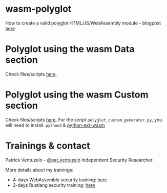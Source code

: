 # wasm-polyglot

How to create a valid polyglot HTML/JS/WebAssembly module​ - blogpost [here](https://webassembly-security.com/polyglot-webassembly-module-html-js-wasm/)

# Polyglot using the wasm Data section

Check files/scripts [here](data_section/).

# Polyglot using the wasm Custom section

Check files/scripts [here](custom_section/).
For the script `polyglot_custom_generator.py`, you will need to install: `python3` & [python-ext-wasm](https://github.com/wasmerio/python-ext-wasm)

# Trainings & contact

Patrick Ventuzelo - [@pat_ventuzelo](https://twitter.com/pat_ventuzelo)
Independent Security Researcher.

More details about my trainings:
* 4-days WebAssembly security training: [here](https://webassembly-security.com/trainings/)
* 2-days Rustlang security training: [here](https://webassembly-security.com/rust-security-training/)